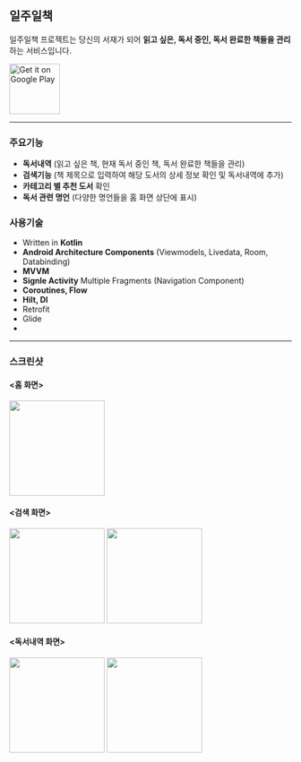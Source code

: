 ## 일주일책
일주일책 프로젝트는 당신의 서재가 되어 **읽고 싶은, 독서 중인, 독서 완료한 책들을 관리**하는 서비스입니다.

<a href='https://play.google.com/store/apps/details?id=com.lee.oneweekonebook'><img alt='Get it on Google Play' src='https://play.google.com/intl/en_us/badges/images/generic/en_badge_web_generic.png' height=90px/></a>

* * *
### 주요기능
- **독서내역** (읽고 싶은 책, 현재 독서 중인 책, 독서 완료한 책들을 관리)
- **검색기능** (책 제목으로 입력하여 해당 도서의 상세 정보 확인 및 독서내역에 추가)
- **카테고리 별 추천 도서** 확인
- **독서 관련 명언** (다양한 명언들을 홈 화면 상단에 표시)

### 사용기술
- Written in **Kotlin**
- **Android Architecture Components** (Viewmodels, Livedata, Room, Databinding)
- **MVVM**
- **Signle Activity** Multiple Fragments (Navigation Component)
- **Coroutines, Flow**
- **Hilt, DI**
- Retrofit
- Glide
-


***
### 스크린샷

#### <홈 화면>

<p float="left">
  <img src="https://play-lh.googleusercontent.com/dk4OvcNqQMy1el0Buqg4bleR9ZcgkU0hRChkPIhIJHxdAV-lykVnTaC6IWfoOUA8PUDD=w1920-h892-rw" width="170" />
</p>

#### <검색 화면>

<p float="left">
  <img src="https://play-lh.googleusercontent.com/XG156B7BMkh56iDJoRrbPIubIdp9IsQYEhqdKGjn607rKr5cjxTdZ_eKWgu4Zcpd29s=w1920-h892-rw" width="170" />
  <img src="https://play-lh.googleusercontent.com/Em8dWQZYLGCSrM0b8MShC0t5DpcRxJaFmuXrSeaQ9MVbHFCtgDRVNyc4qr4pH-tebQ=w1920-h892-rw" width="170" /> 
</p>
                                                                                                                               
#### <독서내역 화면>

<p float="left">
  <img src="https://play-lh.googleusercontent.com/2eY9Gh3QEdI7Ni_-rsaEG7AOa_Hv_DMW9tStNpQXwd-erro2wfH56uepMVAByd-3oEc=w1920-h892-rw" width="170" />
  <img src="https://play-lh.googleusercontent.com/XeF5cO76xnSZZFIMWr7vmOJnsclTAlRLCFRsKvtbEeXVqehHw-2Sz2p-nGhX4vP5V4M=w1920-h892-rw" width="170" /> 
</p>

